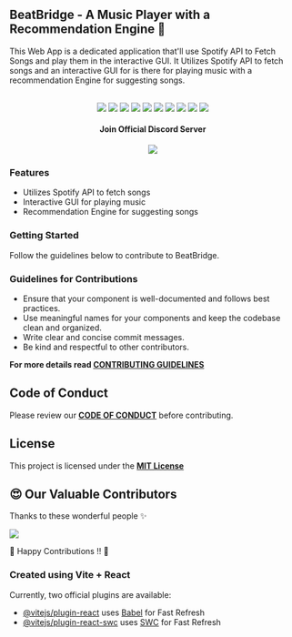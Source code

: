 ## BeatBridge - A Music Player with a Recommendation Engine 🚀

This Web App is a dedicated application that'll use Spotify API to Fetch Songs and play them in the interactive GUI. It Utilizes Spotify API to fetch songs and an interactive GUI for is there for playing music with a recommendation Engine for suggesting songs.

<div align="center">
   <br>
   <img src="https://img.shields.io/github/repo-size/pooranjoyb/BeatBridge" />
   <img src="https://img.shields.io/github/issues/pooranjoyb/BeatBridge" />
   <img src="https://img.shields.io/github/issues-closed-raw/pooranjoyb/BeatBridge" />
    <img src="https://img.shields.io/github/license/pooranjoyb/BeatBridge" />
   <img src="https://img.shields.io/github/issues-pr/pooranjoyb/BeatBridge" />
    <img src="https://img.shields.io/github/contributors/pooranjoyb/BeatBridge " />
    <img src="https://img.shields.io/github/stars/pooranjoyb/BeatBridge" />
   <img src="https://img.shields.io/github/issues-pr-closed-raw/pooranjoyb/BeatBridge" />
   <img src="https://img.shields.io/github/forks/pooranjoyb/BeatBridge" />
  <img src="https://img.shields.io/github/last-commit/pooranjoyb/BeatBridge" />
  </div>

<div align="center">
   
#### Join Official Discord Server 

<a href="https://discord.com/invite/PHRnze3W87"><img src="https://img.shields.io/badge/Discord-7289DA &logo=discord&logoColor=white"></a>

</div>

### Features

- Utilizes Spotify API to fetch songs
- Interactive GUI for playing music
- Recommendation Engine for suggesting songs

### Getting Started

Follow the guidelines below to contribute to BeatBridge.

### Guidelines for Contributions

- Ensure that your component is well-documented and follows best practices.
- Use meaningful names for your components and keep the codebase clean and organized.
- Write clear and concise commit messages.
- Be kind and respectful to other contributors.

**For more details read [CONTRIBUTING GUIDELINES](CONTRIBUTING.md)**

## Code of Conduct

Please review our **[CODE OF CONDUCT](CODE_OF_CONDUCT.md)** before contributing.

## License

This project is licensed under the **[MIT License](LICENSE)**

## 😍 Our Valuable Contributors

Thanks to these wonderful people ✨

<img src="https://contrib.rocks/image?repo=pooranjoyb/BeatBridge" />

💙 Happy Contributions !! 💙

### Created using Vite + React

Currently, two official plugins are available:

- [@vitejs/plugin-react](https://github.com/vitejs/vite-plugin-react/blob/main/packages/plugin-react/README.md) uses [Babel](https://babeljs.io/) for Fast Refresh
- [@vitejs/plugin-react-swc](https://github.com/vitejs/vite-plugin-react-swc) uses [SWC](https://swc.rs/) for Fast Refresh
